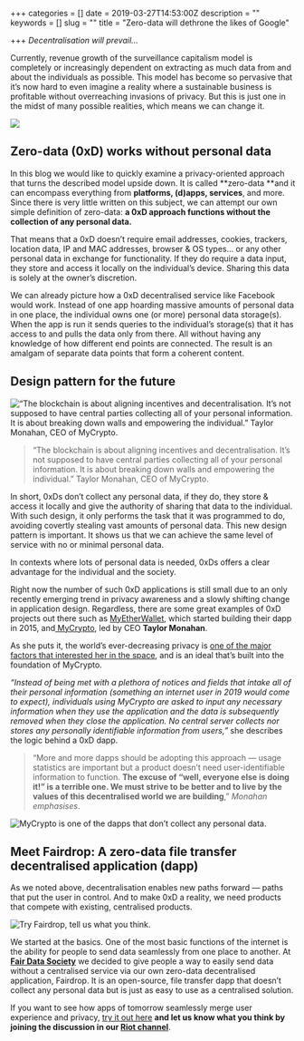 +++
categories = []
date = 2019-03-27T14:53:00Z
description = ""
keywords = []
slug = ""
title = "Zero-data will dethrone the likes of Google"

+++
*Decentralisation will prevail…*

Currently, revenue growth of the surveillance capitalism model is completely or increasingly dependent on extracting as much data from and about the individuals as possible. This model has become so pervasive that it’s now hard to even imagine a reality where a sustainable business is profitable without overreaching invasions of privacy. But this is just one in the midst of many possible realities, which means we can change it.

![](/uploads/zerodata1.jpeg)

## Zero-data (0xD) works without personal data

In this blog we would like to quickly examine a privacy-oriented approach that turns the described model upside down. It is called **zero-data **and it can encompass everything from **platforms, (d)apps, services**, and more. Since there is very little written on this subject, we can attempt our own simple definition of zero-data: **a 0xD approach functions without the collection of any personal data.**

That means that a 0xD doesn’t require email addresses, cookies, trackers, location data, IP and MAC addresses, browser & OS types… or any other personal data in exchange for functionality. If they do require a data input, they store and access it locally on the individual’s device. Sharing this data is solely at the owner’s discretion.

We can already picture how a 0xD decentralised service like Facebook would work. Instead of one app hoarding massive amounts of personal data in one place, the individual owns one (or more) personal data storage(s). When the app is run it sends queries to the individual’s storage(s) that it has access to and pulls the data only from there. All without having any knowledge of how different end points are connected. The result is an amalgam of separate data points that form a coherent content.

## Design pattern for the future

![“The blockchain is about aligning incentives and decentralisation. It’s not supposed to have central parties collecting all of your personal information. It is about breaking down walls and empowering the individual.” Taylor Monahan, CEO of MyCrypto.](/uploads/zerodata2.jpeg)
>“The blockchain is about aligning incentives and decentralisation. It’s not supposed to have central parties collecting all of your personal information. It is about breaking down walls and empowering the individual.” Taylor Monahan, CEO of MyCrypto.

In short, 0xDs don’t collect any personal data, if they do, they store & access it locally and give the authority of sharing that data to the individual. With such design, it only performs the task that it was programmed to do, avoiding covertly stealing vast amounts of personal data. This new design pattern is important. It shows us that we can achieve the same level of service with no or minimal personal data.

In contexts where lots of personal data is needed, 0xDs offers a clear advantage for the individual and the society.

Right now the number of such 0xD applications is still small due to an only recently emerging trend in privacy awareness and a slowly shifting change in application design. Regardless, there are some great examples of 0xD projects out there such as [MyEtherWallet](https://www.myetherwallet.com/), which started building their dapp in 2015, and[ MyCrypto](https://mycrypto.com/account), led by CEO **Taylor Monahan**.

As she puts it, the world’s ever-decreasing privacy is [one of the major factors that interested her in the space](https://www.tokendaily.co/blog/the-blockchain-big-brother), and is an ideal that’s built into the foundation of MyCrypto.

*“Instead of being met with a plethora of notices and fields that intake all of their personal information (something an internet user in 2019 would come to expect), individuals using MyCrypto are asked to input any necessary information when they use the application and the data is subsequently removed when they close the application. No central server collects nor stores any personally identifiable information from users,”* she describes the logic behind a 0xD dapp.
>  “More and more dapps should be adopting this approach — usage statistics are important but a product doesn’t need user-identifiable information to function. **The excuse of “well, everyone else is doing it!” is a terrible one. We must strive to be better and to live by the values of this decentralised world we are building**,” *Monahan emphasises*.

![MyCrypto is one of the dapps that don’t collect any personal data.](/uploads/zerodata3.jpeg)

## Meet Fairdrop: A zero-data file transfer decentralised application (dapp)

As we noted above, decentralisation enables new paths forward — paths that put the user in control. And to make 0xD a reality, we need products that compete with existing, centralised products.

![Try Fairdrop, tell us what you think.](/uploads/zerodata4.jpeg)

We started at the basics. One of the most basic functions of the internet is the ability for people to send data seamlessly from one place to another. At **[Fair Data Society](https://fairdatasociety.org/)** we decided to give people a way to easily send data without a centralised service via our own zero-data decentralised application, Fairdrop. It is an open-source, file transfer dapp that doesn’t collect any personal data but is just as easy to use as a centralised solution.

If you want to see how apps of tomorrow seamlessly merge user experience and privacy, [try it out here](https://fairdrop.xyz/) **and let us know what you think by joining the discussion in our [Riot channel](https://matrix.to/#/!XYPdaPcJIQlCEpDqnC:matrix.org?via=matrix.org&via=t2bot.io)**.